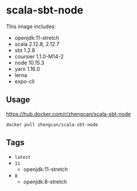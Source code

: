 # scala-sbt-node

This image includes:
- openjdk:11-stretch
- scala 2.12.8, 2.12.7
- sbt 1.2.8
- coursier 1.1.0-M14-2
- node 10.15.3
- yarn 1.16.0
- lerna
- expo-cli

## Usage

https://hub.docker.com/r/zhengcan/scala-sbt-node

```
docker pull zhengcan/scala-sbt-node
```

## Tags

- `latest`
- `11`
    - openjdk:11-stretch
- `8`
    - openjdk:8-stretch

